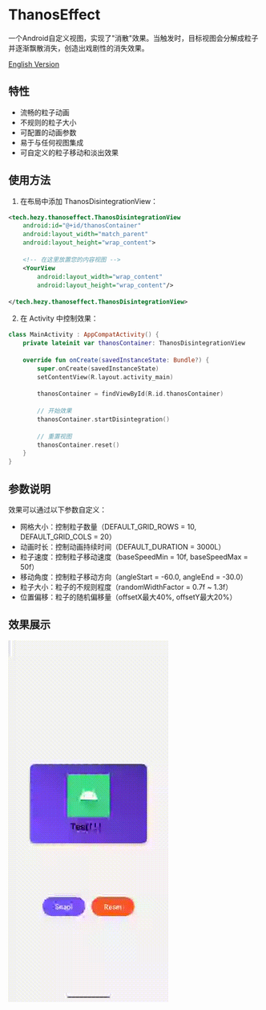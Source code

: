 # ThanosEffect

一个Android自定义视图，实现了"消散"效果。当触发时，目标视图会分解成粒子并逐渐飘散消失，创造出戏剧性的消失效果。

[English Version](README_EN.md)

## 特性
- 流畅的粒子动画
- 不规则的粒子大小
- 可配置的动画参数
- 易于与任何视图集成
- 可自定义的粒子移动和淡出效果

## 使用方法

1. 在布局中添加 ThanosDisintegrationView：
```xml
<tech.hezy.thanoseffect.ThanosDisintegrationView
    android:id="@+id/thanosContainer"
    android:layout_width="match_parent"
    android:layout_height="wrap_content">
    
    <!-- 在这里放置您的内容视图 -->
    <YourView
        android:layout_width="wrap_content"
        android:layout_height="wrap_content"/>

</tech.hezy.thanoseffect.ThanosDisintegrationView>
```

2. 在 Activity 中控制效果：
```kotlin
class MainActivity : AppCompatActivity() {
    private lateinit var thanosContainer: ThanosDisintegrationView

    override fun onCreate(savedInstanceState: Bundle?) {
        super.onCreate(savedInstanceState)
        setContentView(R.layout.activity_main)
        
        thanosContainer = findViewById(R.id.thanosContainer)
        
        // 开始效果
        thanosContainer.startDisintegration()
        
        // 重置视图
        thanosContainer.reset()
    }
}
```

## 参数说明
效果可以通过以下参数自定义：
- 网格大小：控制粒子数量（DEFAULT_GRID_ROWS = 10, DEFAULT_GRID_COLS = 20）
- 动画时长：控制动画持续时间（DEFAULT_DURATION = 3000L）
- 粒子速度：控制粒子移动速度（baseSpeedMin = 10f, baseSpeedMax = 50f）
- 移动角度：控制粒子移动方向（angleStart = -60.0, angleEnd = -30.0）
- 粒子大小：粒子的不规则程度（randomWidthFactor = 0.7f ~ 1.3f）
- 位置偏移：粒子的随机偏移量（offsetX最大40%, offsetY最大20%）

## 效果展示
![演示](demo.gif)
